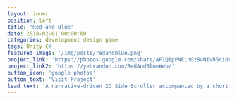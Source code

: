 ```yaml
---
layout: inner
position: left
title: 'Red and Blue'
date: 2018-02-01 00:00:00
categories: development design game
tags: Unity C#
featured_image: '/img/posts/redandblue.png'
project_link: 'https://photos.google.com/share/AF1QipPNEinGzB4NIvh5ciOec9Gi6fWkUIBM4pMpup3J4-FPGaxdNRXN6_MG1zgQ36-__g?key=OTVzZGIxNllGTkNlU3luVV9McG5wQnhhWEFRcGpR'
project_link2: 'https://yebrandon.com/RedAndBlueWeb/'
button_icon: 'google photos'
button_text: 'Visit Project'
lead_text: 'A narrative-driven 2D Side Scroller accompanied by a short documentary'
---
```

